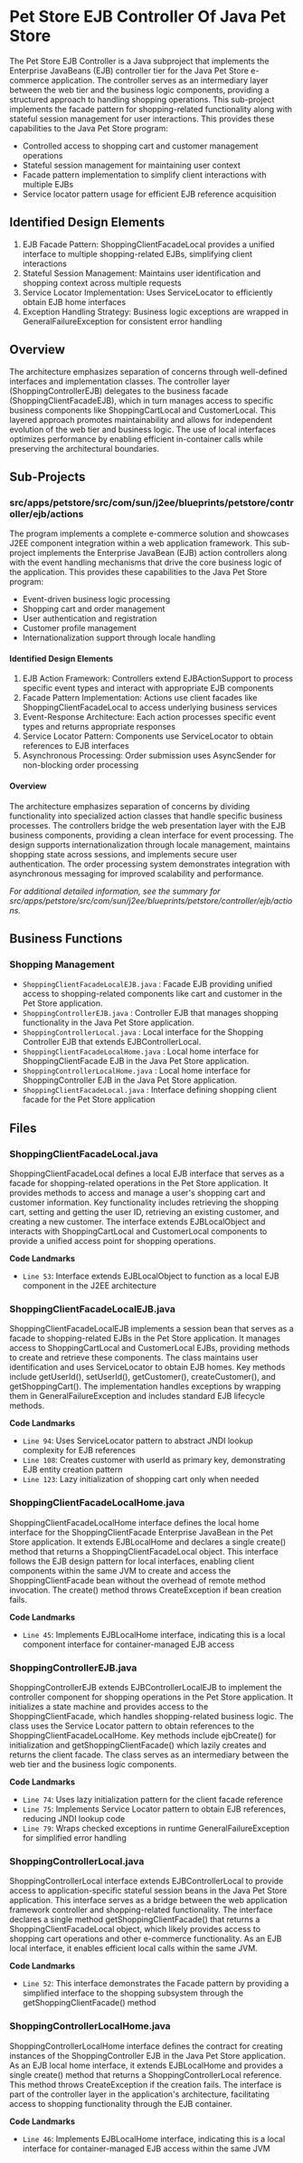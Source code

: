 # Pet Store EJB Controller Of Java Pet Store

The Pet Store EJB Controller is a Java subproject that implements the Enterprise JavaBeans (EJB) controller tier for the Java Pet Store e-commerce application. The controller serves as an intermediary layer between the web tier and the business logic components, providing a structured approach to handling shopping operations. This sub-project implements the facade pattern for shopping-related functionality along with stateful session management for user interactions. This provides these capabilities to the Java Pet Store program:

- Controlled access to shopping cart and customer management operations
- Stateful session management for maintaining user context
- Facade pattern implementation to simplify client interactions with multiple EJBs
- Service locator pattern usage for efficient EJB reference acquisition

## Identified Design Elements

1. EJB Facade Pattern: ShoppingClientFacadeLocal provides a unified interface to multiple shopping-related EJBs, simplifying client interactions
2. Stateful Session Management: Maintains user identification and shopping context across multiple requests
3. Service Locator Implementation: Uses ServiceLocator to efficiently obtain EJB home interfaces
4. Exception Handling Strategy: Business logic exceptions are wrapped in GeneralFailureException for consistent error handling

## Overview
The architecture emphasizes separation of concerns through well-defined interfaces and implementation classes. The controller layer (ShoppingControllerEJB) delegates to the business facade (ShoppingClientFacadeEJB), which in turn manages access to specific business components like ShoppingCartLocal and CustomerLocal. This layered approach promotes maintainability and allows for independent evolution of the web tier and business logic. The use of local interfaces optimizes performance by enabling efficient in-container calls while preserving the architectural boundaries.

## Sub-Projects

### src/apps/petstore/src/com/sun/j2ee/blueprints/petstore/controller/ejb/actions

The program implements a complete e-commerce solution and showcases J2EE component integration within a web application framework. This sub-project implements the Enterprise JavaBean (EJB) action controllers along with the event handling mechanisms that drive the core business logic of the application. This provides these capabilities to the Java Pet Store program:

- Event-driven business logic processing
- Shopping cart and order management
- User authentication and registration
- Customer profile management
- Internationalization support through locale handling

#### Identified Design Elements

1. EJB Action Framework: Controllers extend EJBActionSupport to process specific event types and interact with appropriate EJB components
2. Facade Pattern Implementation: Actions use client facades like ShoppingClientFacadeLocal to access underlying business services
3. Event-Response Architecture: Each action processes specific event types and returns appropriate responses
4. Service Locator Pattern: Components use ServiceLocator to obtain references to EJB interfaces
5. Asynchronous Processing: Order submission uses AsyncSender for non-blocking order processing

#### Overview
The architecture emphasizes separation of concerns by dividing functionality into specialized action classes that handle specific business processes. The controllers bridge the web presentation layer with the EJB business components, providing a clean interface for event processing. The design supports internationalization through locale management, maintains shopping state across sessions, and implements secure user authentication. The order processing system demonstrates integration with asynchronous messaging for improved scalability and performance.

  *For additional detailed information, see the summary for src/apps/petstore/src/com/sun/j2ee/blueprints/petstore/controller/ejb/actions.*

## Business Functions

### Shopping Management
- `ShoppingClientFacadeLocalEJB.java` : Facade EJB providing unified access to shopping-related components like cart and customer in the Pet Store application.
- `ShoppingControllerEJB.java` : Controller EJB that manages shopping functionality in the Java Pet Store application.
- `ShoppingControllerLocal.java` : Local interface for the Shopping Controller EJB that extends EJBControllerLocal.
- `ShoppingClientFacadeLocalHome.java` : Local home interface for ShoppingClientFacade EJB in the Java Pet Store application.
- `ShoppingControllerLocalHome.java` : Local home interface for ShoppingController EJB in the Java Pet Store application.
- `ShoppingClientFacadeLocal.java` : Interface defining shopping client facade for the Pet Store application

## Files
### ShoppingClientFacadeLocal.java

ShoppingClientFacadeLocal defines a local EJB interface that serves as a facade for shopping-related operations in the Pet Store application. It provides methods to access and manage a user's shopping cart and customer information. Key functionality includes retrieving the shopping cart, setting and getting the user ID, retrieving an existing customer, and creating a new customer. The interface extends EJBLocalObject and interacts with ShoppingCartLocal and CustomerLocal components to provide a unified access point for shopping operations.

 **Code Landmarks**
- `Line 53`: Interface extends EJBLocalObject to function as a local EJB component in the J2EE architecture
### ShoppingClientFacadeLocalEJB.java

ShoppingClientFacadeLocalEJB implements a session bean that serves as a facade to shopping-related EJBs in the Pet Store application. It manages access to ShoppingCartLocal and CustomerLocal EJBs, providing methods to create and retrieve these components. The class maintains user identification and uses ServiceLocator to obtain EJB homes. Key methods include getUserId(), setUserId(), getCustomer(), createCustomer(), and getShoppingCart(). The implementation handles exceptions by wrapping them in GeneralFailureException and includes standard EJB lifecycle methods.

 **Code Landmarks**
- `Line 94`: Uses ServiceLocator pattern to abstract JNDI lookup complexity for EJB references
- `Line 108`: Creates customer with userId as primary key, demonstrating EJB entity creation pattern
- `Line 123`: Lazy initialization of shopping cart only when needed
### ShoppingClientFacadeLocalHome.java

ShoppingClientFacadeLocalHome interface defines the local home interface for the ShoppingClientFacade Enterprise JavaBean in the Pet Store application. It extends EJBLocalHome and declares a single create() method that returns a ShoppingClientFacadeLocal object. This interface follows the EJB design pattern for local interfaces, enabling client components within the same JVM to create and access the ShoppingClientFacade bean without the overhead of remote method invocation. The create() method throws CreateException if bean creation fails.

 **Code Landmarks**
- `Line 45`: Implements EJBLocalHome interface, indicating this is a local component interface for container-managed EJB access
### ShoppingControllerEJB.java

ShoppingControllerEJB extends EJBControllerLocalEJB to implement the controller component for shopping operations in the Pet Store application. It initializes a state machine and provides access to the ShoppingClientFacade, which handles shopping-related business logic. The class uses the Service Locator pattern to obtain references to the ShoppingClientFacadeLocalHome. Key methods include ejbCreate() for initialization and getShoppingClientFacade() which lazily creates and returns the client facade. The class serves as an intermediary between the web tier and the business logic components.

 **Code Landmarks**
- `Line 74`: Uses lazy initialization pattern for the client facade reference
- `Line 75`: Implements Service Locator pattern to obtain EJB references, reducing JNDI lookup code
- `Line 79`: Wraps checked exceptions in runtime GeneralFailureException for simplified error handling
### ShoppingControllerLocal.java

ShoppingControllerLocal interface extends EJBControllerLocal to provide access to application-specific stateful session beans in the Java Pet Store application. This interface serves as a bridge between the web application framework controller and shopping-related functionality. The interface declares a single method getShoppingClientFacade() that returns a ShoppingClientFacadeLocal object, which likely provides access to shopping cart operations and other e-commerce functionality. As an EJB local interface, it enables efficient local calls within the same JVM.

 **Code Landmarks**
- `Line 52`: This interface demonstrates the Facade pattern by providing a simplified interface to the shopping subsystem through the getShoppingClientFacade() method
### ShoppingControllerLocalHome.java

ShoppingControllerLocalHome interface defines the contract for creating instances of the ShoppingController EJB in the Java Pet Store application. As an EJB local home interface, it extends EJBLocalHome and provides a single create() method that returns a ShoppingControllerLocal reference. This method throws CreateException if the creation fails. The interface is part of the controller layer in the application's architecture, facilitating access to shopping functionality through the EJB container.

 **Code Landmarks**
- `Line 46`: Implements EJBLocalHome interface, indicating this is a local interface for container-managed EJB access within the same JVM

[Generated by the Sage AI expert workbench: 2025-03-29 21:37:00  https://sage-tech.ai/workbench]: #